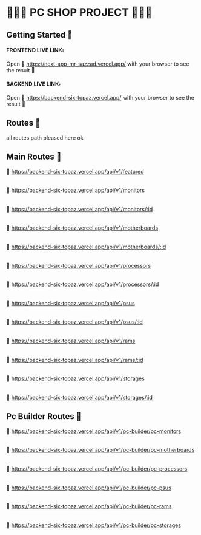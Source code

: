 # 👨🏾‍💻 PC SHOP PROJECT 👨🏾‍💻

## Getting Started 🎯

#### FRONTEND LIVE LINK:
 Open 🔗 https://next-app-mr-sazzad.vercel.app/ with your browser to see the result 🚀

#### BACKEND LIVE LINK:
 Open 🔗 https://backend-six-topaz.vercel.app/ with your browser to see the result 🚀

## Routes 🎊
all routes path pleased here ok

## Main Routes 🎉

🔗 https://backend-six-topaz.vercel.app/api/v1/featured 
######
🔗 https://backend-six-topaz.vercel.app/api/v1/monitors
######
🔗 https://backend-six-topaz.vercel.app/api/v1/monitors/:id
######
🔗 https://backend-six-topaz.vercel.app/api/v1/motherboards
######
🔗 https://backend-six-topaz.vercel.app/api/v1/motherboards/:id
######
🔗 https://backend-six-topaz.vercel.app/api/v1/processors
######
🔗 https://backend-six-topaz.vercel.app/api/v1/processors/:id
######
🔗 https://backend-six-topaz.vercel.app/api/v1/psus
######
🔗 https://backend-six-topaz.vercel.app/api/v1/psus/:id
######
🔗 https://backend-six-topaz.vercel.app/api/v1/rams
######
🔗 https://backend-six-topaz.vercel.app/api/v1/rams/:id
######
🔗 https://backend-six-topaz.vercel.app/api/v1/storages
######
🔗 https://backend-six-topaz.vercel.app/api/v1/storages/:id

## Pc Builder Routes 🎉
🔗 https://backend-six-topaz.vercel.app/api/v1/pc-builder/pc-monitors
######
🔗 https://backend-six-topaz.vercel.app/api/v1/pc-builder/pc-motherboards
######
🔗 https://backend-six-topaz.vercel.app/api/v1/pc-builder/pc-processors
######
🔗 https://backend-six-topaz.vercel.app/api/v1/pc-builder/pc-psus
######
🔗 https://backend-six-topaz.vercel.app/api/v1/pc-builder/pc-rams
######
🔗 https://backend-six-topaz.vercel.app/api/v1/pc-builder/pc-storages
